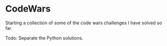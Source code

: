 # CodeWars
Starting a collection of some of the code wars challenges I have solved so far.

Todo:
Separate the Python solutions.